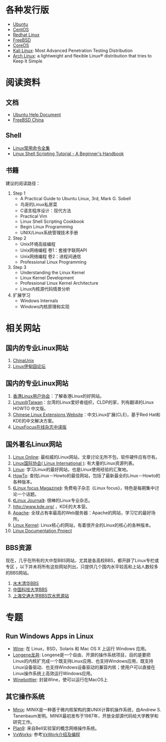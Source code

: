 # 各种发行版

- [Ubuntu](http://www.ubuntu.com/)
- [CentOS](http://www.centos.org/)
- [Redhat Linux](http://www.redhat.com)
- [FreeBSD](http://www.freebsd.org/)
- [CoreOS](https://coreos.com/)
- [Kali Linux](https://www.kali.org/): Most Advanced Penetration Testing Distribution
- [Arch Linux](http://www.archlinux.org/): a lightweight and flexible Linux® distribution that tries to Keep It Simple

# 阅读资料

## 文档

- [Ubuntu Help Document](https://help.ubuntu.com/)
- [FreeBSD China](https://www.freebsdchina.org/)

## Shell

- [Linux常用命令全集](http://itlab.idcquan.com/linux/special/linuxcom/Index.html)
- [Linux Shell Scripting Tutorial - A Beginner's Handbook](http://bash.cyberciti.biz/guide/Main_Page)

## 书籍

建议的阅读路径：

1. Step 1
    - A Practical Guide to Ubuntu Linux, 3rd, Mark G. Sobell
    - 鸟哥的Linux私房菜
    - C语言程序设计：现代方法
    - Practical Vim
    - Linux Shell Scripting Cookbook
    - Begin Linux Programming
    - UNIX/Linux系统管理技术手册
1. Step 2
    - Unix环境高级编程
    - Unix网络编程 卷1：套接字联网API
    - Unix网络编程 卷2：进程间通信
    - Professional Linux Programming
1. Step 3
    - Understanding the Linux Kernel
    - Linux Kernel Development
    - Professional Linux Kernel Architecture
    - Linux内核源代码情景分析
1. 扩展学习
    - Windows Internals
    - Windows内核原理和实现

# 相关网站

## 国内的专业Linux网站
1. [ChinaUnix](http://www.chinaunix.net/)
2. [Linux伊甸园论坛](http://bbs.linuxeden.com/index.php)

## 国内的专业Linux网站
1. [香港Linux用户协会](http://wiki.linux.org.hk/w/Mainpage)：了解香港Linux的好网站。
2. [Linux@Taiwan](http://www.Linux.org.tw/)：台湾的Linux爱好者组织，CLDP的家，列有翻译的Linux HOWTO 中文版。
3. [Chinese Linux Extensions Website](http://cle.Linux.org.tw/CLE/)：中文Linux扩展(CLE)，基于Red Hat和KDE的中文解决方案。
4. [LinuxFocus在线杂志中译版](http://www.linuxfocus.org/ChineseGB/)

## 国外著名Linux网站
1. [Linux Online](http://www.Linux.org/): 最权威的Linux网站，文章讨论无所不包，软件硬件应有尽有。
2. [Linux国际协会( Linux International )](http://li.org/): 有大量的Linux资源列表。
3. [Linux](http://www.Linux.com/): 学习Linux的最好网站，也是Linux使用经验的汇聚地。
4. [HowTo](http://www.Linux－howto.com/): 查找Linux－Howto的最佳网站，包括了最新最全的Linux－Howto的各种版本。
5. [《Linux focus Magazine》](http://www.Linuxfocus.org/): 免费电子杂志《Linux focus》，特色是每期集中讨论一个话题。
6. [《Linux Journal》](http://www.Linuxjournal.com/): 很棒的Linux专业杂志。
7. http://www.kde.org/ ，KDE的大本营。
8. [Apache](http://www.apache.org): 全球占有率最高的Web服务器：Apache的网站，学习它的最好场所。
9. [Linux Kernel](http://www.kernel.org): Linux核心的网站，有着很齐全的Linux的核心的各种版本。
10. [Linux Documentation Project](http://tldp.org)

## BBS资源
现在，几乎在所有的大中型BBS网站，尤其是各高校BBS，都开辟了Linux专栏或专区
，以下并未将所有这些网站列出，只提供几个国内水平较高和上站人数较多的BBS网站。
1. [水木清华BBS](http://bbs.tsinghua.edu.cn)
2. [中国科技大学BBS](http://bbs.ustc.edu.cn)
3. [上海交通大学BBS饮水思源站](http://bbs.sjtu.edu.cn)

# 专题

## Run Windows Apps in Linux

- [Wine](https://www.winehq.org/): 在 Linux，BSD，Solaris 和 Mac OS X 上运行 Windows 应用。
- [Longene龙井](http://www.longene.org/index.php): Longene是一个自由、开源的操作系统项目，目的是要把Linux的内核扩充成一个既支持Linux应用、也支持Windows应用，既支持Linux设备驱动、也支持Windows设备驱动的兼容内核；使用户可以直接在Linux操作系统上高效运行Windows应用。
- [Winebottler](http://winebottler.kronenberg.org/): 封装Wine，使可以运行在MacOS上

## 其它操作系统

- [Minix](http://www.minix3.org/): MINIX是一种基于微内核架构的类UNIX计算机操作系统，由Andrew S. Tanenbaum发明。MINIX最初发布于1987年，开放全部源代码给大学教学和研究工作。
- [Plan9](http://plan9.bell-labs.com/plan9/): 来自Bell实验室的概念网络操作系统。
- [VxWorks](http://www.windriver.com/products/vxworks/): 参考[VxWork介绍及编程](http://www.embhelp.com/drew/mypage/VxWorks.htm)
